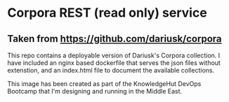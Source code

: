 # Corpora REST (read only) service
## Taken from https://github.com/dariusk/corpora

This repo contains a deployable version of Dariusk's Corpora collection. I have included an nginx based dockerfile that serves the json files without extenstion, and an index.html file to document the available collections.

This image has been created as part of the KnowledgeHut DevOps Bootcamp that I'm designing and running in the Middle East.
